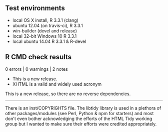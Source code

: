 ## Test environments

* local OS X install, R 3.3.1 (clang)
* ubuntu 12.04 (on travis-ci), R 3.3.1
* win-builder (devel and release)
* local 32-bit Windows 10 R 3.3.1
* local ubuntu 14.04 R 3.3.1 & R-devel

## R CMD check results

0 errors | 0 warnings | 2 notes

* This is a new release.
* XHTML is a valid and widely used acronym

This is a new release, so there are no reverse dependencies.

---

There is an inst/COPYRIGHTS file. The libtidy library is used in a plethora
of other packages/modules (see Perl, Python & npm for starters) and most 
don't even bother acknowledging the efforts of the HTML Tidy working group
but I wanted to make sure their efforts were credited appropriately.
